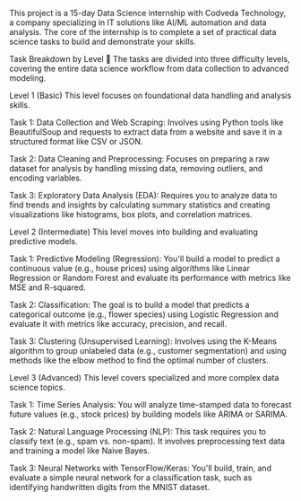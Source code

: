 

This project is a 15-day Data Science internship with Codveda Technology, a company specializing in IT solutions like AI/ML automation and data analysis. The core of the internship is to complete a set of practical data science tasks to build and demonstrate your skills.


Task Breakdown by Level 📝
The tasks are divided into three difficulty levels, covering the entire data science workflow from data collection to advanced modeling.

Level 1 (Basic)
This level focuses on foundational data handling and analysis skills.


Task 1: Data Collection and Web Scraping: Involves using Python tools like BeautifulSoup and requests to extract data from a website and save it in a structured format like CSV or JSON.





Task 2: Data Cleaning and Preprocessing: Focuses on preparing a raw dataset for analysis by handling missing data, removing outliers, and encoding variables.



Task 3: Exploratory Data Analysis (EDA): Requires you to analyze data to find trends and insights by calculating summary statistics and creating visualizations like histograms, box plots, and correlation matrices.



Level 2 (Intermediate)
This level moves into building and evaluating predictive models.


Task 1: Predictive Modeling (Regression): You'll build a model to predict a continuous value (e.g., house prices) using algorithms like Linear Regression or Random Forest and evaluate its performance with metrics like MSE and R-squared.





Task 2: Classification: The goal is to build a model that predicts a categorical outcome (e.g., flower species) using Logistic Regression and evaluate it with metrics like accuracy, precision, and recall.



Task 3: Clustering (Unsupervised Learning): Involves using the K-Means algorithm to group unlabeled data (e.g., customer segmentation) and using methods like the elbow method to find the optimal number of clusters.


Level 3 (Advanced)
This level covers specialized and more complex data science topics.


Task 1: Time Series Analysis: You will analyze time-stamped data to forecast future values (e.g., stock prices) by building models like ARIMA or SARIMA.


Task 2: Natural Language Processing (NLP): This task requires you to classify text (e.g., spam vs. non-spam). It involves preprocessing text data and training a model like Naive Bayes.



Task 3: Neural Networks with TensorFlow/Keras: You'll build, train, and evaluate a simple neural network for a classification task, such as identifying handwritten digits from the MNIST dataset.
